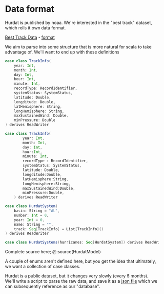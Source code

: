 # Data format

Hurdat is published by noaa. We're interested in the "best track" dataset, which rolls it own data format. 

[Best Track Data](https://www.aoml.noaa.gov/hrd/hurdat/hurdat2.html)  -  [format](https://www.aoml.noaa.gov/hrd/hurdat/hurdat2-format.pdf)

We aim to parse into some structure that is more natural for scala to take advantage of. We'll want to end up with these definitions

```scala 
case class TrackInfo(
    year: Int,
    month: Int,
    day: Int,
    hour: Int,
    minute: Int,
    recordType: RecordIdentifier,
    systemStatus: SystemStatus,
    latitude: Double,
    longditude: Double,
    latHemisphere: String,
    longHemisphere: String,
    maxSustainedWind: Double,
    minPressure: Double
) derives ReadWriter

case class TrackInfo(
        year: Int, 
        month: Int, 
        day: Int, 
        hour:Int, 
        minute: Int,
        recordType : RecordIdentifier,
        systemStatus: SystemStatus,
        latitude: Double, 
        longditude:Double, 
        latHemisphere:String, 
        longHemisphere:String,
        maxSustainedWind:Double, 
        minPressure:Double, 
    ) derives ReadWriter

case class HurdatSystem(
    basin: String = "AL",
    number: Int = 0,
    year: Int = 0,
    name: String = "",
    track: Seq[TrackInfo] = List[TrackInfo]()
) derives ReadWriter

case class HurdatSystems(hurricanes: Seq[HurdatSystem]) derives ReadWriter
```
Complete source here; @:source(HurdatModel)

A couple of enums aren't defined here, but you get the idea that ultimately, we want a collection of case classes. 

Hurdat is a public dataset, but it changes very slowly (every 6 months). We'll write a script to parse the raw data, and save it as a [json file](../assets/hurdat.json) which we can subsequently reference as our "database". 
